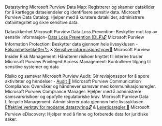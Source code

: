 

Datastyring
Microsoft Purview Data Map: Registrerer og skanner datakilder for å kartlegge dataeiendeler og identifisere sensitiv data.
Microsoft Purview Data Catalog: Hjelper med å kuratere datakilder, administrere dataintegritet og sikre sensitive data.

Datasikkerhet
Microsoft Purview Data Loss Prevention: Beskytter mot tap av sensitiv informasjon- [Data Loss Prevention (DLP)🔓](https://aassveen.com/blog/2024/10/03/MicrosoftPurview-Del4/)
Microsoft Purview Information Protection: Beskytter data gjennom hele livssyklusen - [Følsomhetsetiketter🏷️](https://aassveen.com/blog/2024/09/17/MicrosoftPurview-Del1/) & [Sensitive informasjonstyper💾](https://aassveen.com/blog/2024/09/30/MicrosoftPurview-Del3/) 
Microsoft Purview Insider Risk Management: Håndterer risikoer knyttet til interne trusler
Microsoft Purview Privileged Access Management: Kontrollerer tilgang til sensitive systemer og data

Risiko og samsvar
Microsoft Purview Audit: Gir revisjonsspor for å spore aktiviteter og hendelser - [Audit 👀](https://aassveen.com/blog/2024/10/31/MicrosoftPurview-Del6/) 
Microsoft Purview Communication Compliance: Overvåker og håndhever samsvar med kommunikasjonsregler.
Microsoft Purview Compliance Manager: Hjelper med å administrere samsvarsrisikoer og oppfylle regulatoriske krav.
Microsoft Purview Data Lifecycle Management: Administrerer data gjennom hele livssyklusen. [Effektive verktøy for moderne datastyring🔓](https://aassveen.com/blog/2024/09/19/MicrosoftPurview-Del2/)  & [Levetidsregler 💾](https://aassveen.com/blog/2024/10/17/MicrosoftPurview-Del5/)
Microsoft Purview eDiscovery: Hjelper med å finne og forberede data for juridiske saker.
